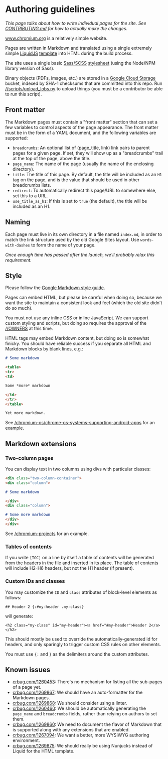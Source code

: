 # Authoring guidelines

*This page talks about how to write individual pages for the site. See
[CONTRIBUTING.md](CONTRIBUTING.md) for how to actually make the changes.*

www.chromium.org is a relatively simple website.

Pages are written in Markdown and translated using a single extremely simple
[LiquidJS](LiquidJS) [template](site/_includes/page.html) into HTML
during the build process.

The site uses a single basic [Sass/SCSS](sass-lang.com)
[stylesheet](site/_stylesheets/default.scss)
(using the Node/NPM library version of Sass).

Binary objects (PDFs, images, etc.) are stored in a
[Google Cloud Storage](cloud.google.com/storage) bucket, indexed by
SHA-1 checksums that are committed into this repo. Run
[//scripts/upload_lobs.py](../scripts/upload_lobs.py) to upload things
(you must be a contributor be able to run this script).

## Front matter

The Markdown pages must contain a "front matter" section that can set a few
variables to control aspects of the page appearance. The front matter
must be in the form of a YAML document, and the following variables are
supported:

*   `breadcrumbs`: An optional list of (page_title, link) link pairs to
    parent pages for a given page. If set, they will show up as a
    "breadcrumbs" trail at the top of the page, above the title.
*   `page_name`: The name of the page (usually the name of the enclosing
    directory).
*   `title`: The title of this page. By default, the title will
    be included as an `H1` tag on the page, and is the value that should
    be used in other breadcrumbs lists.
*   `redirect`: To automatically redirect this page/URL to somewhere else,
    set this to a URL.
*   `use_title_as_h1`: If this is set to `true` (the default), the title
    will be included as an H1.

## Naming

Each page must live in its own directory in a file named `index.md`, in
order to match the link structure used by the old Google Sites layout.
Use `words-with-dashes` to form the name of your page.

*Once enough time has passed after the launch, we'll probably relax this
requirement.*

## Style

Please follow the
[Google Markdown style guide](https://github.com/google/styleguide/blob/gh-pages/docguide/style.md).

Pages can embed HTML, but please be careful when doing
so, because we want the site to maintain a consistent look and feel
(which the old site didn't do so much).

You must not use any inline CSS or inline JavaScript. We can support
custom styling and scripts, but doing so requires the approval of the
[//OWNERS](../OWNERS) at this time.

HTML tags may embed Markdown content, but doing so is somewhat finicky.
You should have reliable success if you separate all HTML and Markdown
blocks by blank lines, e.g.:

```md
# Some markdown

<table>
<tr>
<td>

Some *more* markdown

</td>
</tr>
</table>

Yet more markdown.
```

See [/chromium-os/chrome-os-systems-supporting-android-apps](https://new.chromium.org/chromium-os/chrome-os-systems-supporting-android-apps)
for an example.

## Markdown extensions

### Two-column pages

You can display text in two columns using divs with particular classes:

```md
<div class="two-column-container">
<div class="column">

# Some markdown

</div>
<div class="column">

# Some more markdown
</div>
</div>
```

See [/chromium-projects](https://new.chromium.org/chromium-projects)
for an example.

### Tables of contents

If you write `[TOC]` on a line by itself a table of contents will be
generated from the headers in the file and inserted in its place.
The table of contents will include H2-H6 headers, but not the
H1 header (if present).

### Custom IDs and classes

You may customize the `ID` and `class` attributes of block-level elements
as follows:

```
## Header 2 {:#my-header .my-class}
```

will generate:

```
<h2 class="my-class" id="my-header"><a href="#my-header">Header 2</a></h2>
```

This should mostly be used to override the automatically-generated id
for headers, and only sparingly to trigger custom CSS rules on other
elements.

You must use `{:` and `}` as the delimiters around the custom attributes.

## Known issues

*   [crbug.com/1260453](crbug.com/1260453): There's no mechanism for listing
    all the sub-pages of a page yet.
*   [crbug.com/1269867](crbug.com/1269867): We should have an auto-formatter
    for the Markdown pages.
*   [crbug.com/1269868](crbug.com/1269868): We should consider using a linter.
*   [crbug.com/1260460](crbug.com/1260460): We should be automatically
    generating the `page_name` and `breadcrumbs` fields, rather than relying
    on authors to set them.
*   [crbug.com/1269860](crbug.com/1269860): We need to document the flavor
    of Markdown that is supported along with any extensions that are enabled.
*   [crbug.com/1267094](crbug.com/1267094): We want a better, more WYSIWYG
    authoring environment.
*   [crbug.com/1269875](crbug.com/1269875): We should really be using
    Nunjucks instead of Liquid for the HTML template.
